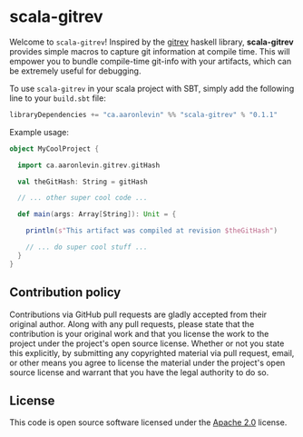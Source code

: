 # scala-gitrev #

Welcome to `scala-gitrev`! Inspired by the [gitrev](https://hackage.haskell.org/package/gitrev) haskell library, **scala-gitrev** provides simple macros to capture git information at compile time. This will empower you to bundle compile-time git-info with your artifacts, which can be extremely useful for debugging.

To use `scala-gitrev` in your scala project with SBT, simply add the following line to your `build.sbt` file:

```scala
libraryDependencies += "ca.aaronlevin" %% "scala-gitrev" % "0.1.1"
```

Example usage:

```scala
object MyCoolProject {

  import ca.aaronlevin.gitrev.gitHash

  val theGitHash: String = gitHash

  // ... other super cool code ...

  def main(args: Array[String]): Unit = {

    println(s"This artifact was compiled at revision $theGitHash")

    // ... do super cool stuff ...
  }
}
```

## Contribution policy ##

Contributions via GitHub pull requests are gladly accepted from their original
author. Along with any pull requests, please state that the contribution is your
original work and that you license the work to the project under the project's
open source license. Whether or not you state this explicitly, by submitting any
copyrighted material via pull request, email, or other means you agree to
license the material under the project's open source license and warrant that
you have the legal authority to do so.

## License ##

This code is open source software licensed under the
[Apache 2.0](http://www.apache.org/licenses/LICENSE-2.0) license.
